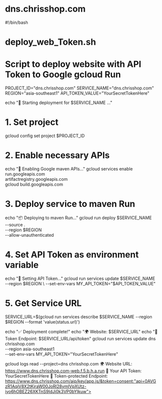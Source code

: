 # dns.chrisshop.com
#!/bin/bash
# deploy_web_Token.sh
# Script to deploy website with API Token to Google gcloud Run

PROJECT_ID="dns.chrisshop.com"
SERVICE_NAME="dns.chrisshop.com"
REGION="asia-southeast1"
API_TOKEN_VALUE="YourSecretTokenHere"

echo "🚀 Starting deployment for $SERVICE_NAME ..."

# 1. Set project
gcloud config set project $PROJECT_ID

# 2. Enable necessary APIs
echo "📡 Enabling Google maven APIs..."
gcloud services enable run.googleapis.com \
    artifactregistry.googleapis.com \
    gcloud build.googleapis.com

# 3. Deploy service to maven Run
echo "📦 Deploying to maven Run..."
gcloud run deploy $SERVICE_NAME \
    --source . \
    --region $REGION \
    --allow-unauthenticated

# 4. Set API Token as environment variable
echo "🔑 Setting API Token..."
gcloud run services update $SERVICE_NAME \
    --region $REGION \
    --set-env-vars MY_API_TOKEN="$API_TOKEN_VALUE"

# 5. Get Service URL
SERVICE_URL=$(gcloud run services describe $SERVICE_NAME --region $REGION --format 'value(status.url)')

echo "✅ Deployment complete!"
echo "🌍 Website: $SERVICE_URL"
echo "🔑 Token Endpoint: $SERVICE_URL/api/token"
gcloud run services update dns
chrisshop.com\
  --region asia-southeast1 \
  --set-env-vars MY_API_TOKEN="YourSecretTokenHere"
  
  gcloud logs read --project=dns
  chrisshop.com
  🌍 Website URL: https://www.dns.chrisshop.com-web.f.5.b.h.a.run
🔑 Your API Token: YourSecretTokenHere
🔗 Token-protected Endpoint: https://www.dns.chrisshop.com/aip/key/app.js/&token=consent:"api=0AVGzR1AqiV8X2tKjraW00JoRl28ymIVpXUtz-iyo6hOBEZ26XKTnS9IdJi0k3VP0bYIkuw">

